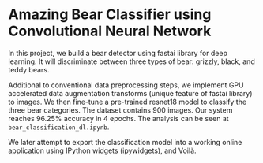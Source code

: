 # Amazing Bear Classifier using Convolutional Neural Network

In this project, we build a bear detector using fastai library for deep learning. It will discriminate between three types of bear: grizzly, black, and teddy bears. 

Additional to conventional data preprocessing steps, we implement GPU accelerated data augmentation transforms (unique feature of fastai library) to images. We then fine-tune a pre-trained resnet18 model to classify the three bear categories. The dataset contains 900 images. Our system reaches 96.25% accuracy in 4 epochs. The analysis can be seen at `bear_classification_dl.ipynb`.

We later attempt to export the classification model into a working online application using IPython widgets (ipywidgets), and Voilà.
